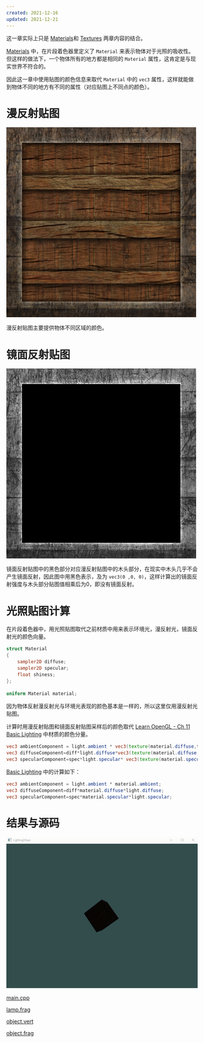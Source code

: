 ```yaml
---
created: 2021-12-16
updated: 2021-12-21
---
```


这一章实际上只是 [Materials](Learn%20OpenGL%20-%20Ch%2012%20Materials.md)和 [Textures](Learn%20OpenGL%20-%20Ch%2004%20Textures.md) 两章内容的结合。

[Materials](Learn%20OpenGL%20-%20Ch%2012%20Materials.md) 中，在片段着色器里定义了 `Material` 来表示物体对于光照的吸收性。但这样的做法下，一个物体所有的地方都是相同的 `Material` 属性，这肯定是与现实世界不符合的。

因此这一章中使用贴图的颜色信息来取代 `Material` 中的 `vec3` 属性，这样就能做到物体不同的地方有不同的属性（对应贴图上不同点的颜色）。

# 漫反射贴图

![|300](assets/LearnOpenGL-CH%2013%20Lighting%20Maps/Untitled.png)

漫反射贴图主要提供物体不同区域的颜色。

# 镜面反射贴图

![|300](assets/LearnOpenGL-CH%2013%20Lighting%20Maps/image-20211216082651605.png)

镜面反射贴图中的黑色部分对应漫反射贴图中的木头部分，在现实中木头几乎不会产生镜面反射，因此图中用黑色表示，及为 `vec3(0 ,0, 0)`，这样计算出的镜面反射强度与木头部分贴图值相乘后为0，即没有镜面反射。

# 光照贴图计算

在片段着色器中，用光照贴图取代之前材质中用来表示环境光，漫反射光，镜面反射光的颜色向量。

```glsl
struct Material
{
    sampler2D diffuse;
    sampler2D specular;
    float shiness;
};

uniform Material material;
```

因为物体反射漫反射光与环境光表现的颜色基本是一样的，所以这里仅用漫反射光贴图。

计算时用漫反射贴图和镜面反射贴图采样后的颜色取代 [Learn OpenGL - Ch 11 Basic Lighting](Learn%20OpenGL%20-%20Ch%2011%20Basic%20Lighting.md) 中材质的颜色分量。

```glsl
vec3 ambientComponent = light.ambient * vec3(texture(material.diffuse,texcoord));
vec3 diffuseComponent=diff*light.diffuse*vec3(texture(material.diffuse,texcoord));
vec3 specularComponent=spec*light.specular* vec3(texture(material.specular,texcoord));
```

[Basic Lighting](Learn%20OpenGL%20-%20Ch%2011%20Basic%20Lighting.md) 中的计算如下：

```glsl
vec3 ambientComponent = light.ambient * material.ambient;
vec3 diffuseComponent=diff*material.diffuse*light.diffuse;
vec3 specularComponent=spec*material.specular*light.specular;
```

# 结果与源码

![|500](assets/LearnOpenGL-CH%2013%20Lighting%20Maps/LightingMaps.gif)

[main.cpp](https://raw.githubusercontent.com/xuejiaW/Study-Notes/master/LearnOpenGL_VSCode/src/11.LightingMaps/main.cpp)

[lamp.frag](https://raw.githubusercontent.com/xuejiaW/Study-Notes/master/LearnOpenGL_VSCode/src/11.LightingMaps/lamp.frag)

[object.vert](https://raw.githubusercontent.com/xuejiaW/Study-Notes/master/LearnOpenGL_VSCode/src/11.LightingMaps/object.vert)

[object.frag](https://raw.githubusercontent.com/xuejiaW/Study-Notes/master/LearnOpenGL_VSCode/src/11.LightingMaps/object.frag)